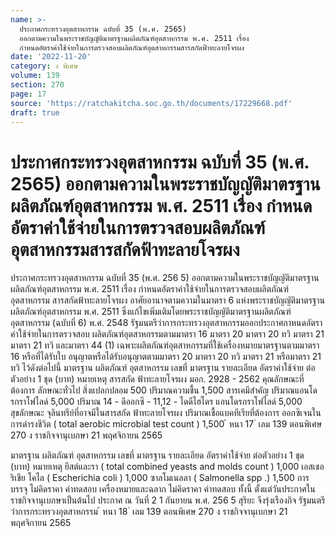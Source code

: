 ```yaml
---
name: >-
  ประกาศกระทรวงอุตสาหกรรม ฉบับที่ 35 (พ.ศ. 2565)
  ออกตามความในพระราชบัญญัติมาตรฐานผลิตภัณฑ์อุตสาหกรรม พ.ศ. 2511 เรื่อง
  กำหนดอัตราค่าใช้จ่ายในการตรวจสอบผลิตภัณฑ์อุตสาหกรรมสารสกัดฟ้าทะลายโจรผง
date: '2022-11-20'
category: ง พิเศษ
volume: 139
section: 270
page: 17
source: 'https://ratchakitcha.soc.go.th/documents/17229668.pdf'
draft: true
---
```


# ประกาศกระทรวงอุตสาหกรรม ฉบับที่ 35 (พ.ศ. 2565) ออกตามความในพระราชบัญญัติมาตรฐานผลิตภัณฑ์อุตสาหกรรม พ.ศ. 2511 เรื่อง กำหนดอัตราค่าใช้จ่ายในการตรวจสอบผลิตภัณฑ์อุตสาหกรรมสารสกัดฟ้าทะลายโจรผง

ประกาศกระทรวงอุตสาหกรรม ฉบับที่ 35 (พ.ศ. 256 5) ออกตามความในพระราชบัญญัติมาตรฐานผลิตภัณฑ์อุตสาหกรรม พ.ศ. 2511 เรื่อง กำหนดอัตราค่าใช้จ่ายในการตรวจสอบผลิตภัณฑ์อุตสาหกรรม สารสกัดฟ้าทะลายโจรผง อาศัยอานาจตามความในมาตรา 6 แห่งพระราชบัญญัติมาตรฐานผลิตภัณฑ์อุตสาหกรรม พ.ศ. 2511 ซึ่งแก้ไขเพิ่มเติมโดยพระราชบัญญัติมาตรฐานผลิตภัณฑ์อุตสาหกรรม (ฉบับที่ 6) พ.ศ. 2548 รัฐมนตรีว่าการกระทรวงอุตสาหกรรมออกประกาศกาหนดอัตราค่าใช้จ่ายในการตรวจสอบ ผลิตภัณฑ์อุตสาหกรรมตามมาตรา 16 มาตรา 20 มาตรา 20 ทวิ มาตรา 21 มาตรา 21 ทวิ และมาตรา 44 (1) เฉพาะผลิตภัณฑ์อุตสาหกรรมที่ใช้เครื่องหมายมาตรฐานตามมาตรา 16 หรือที่ได้รับใบ อนุญาตหรือได้รับอนุญาตตามมาตรา 20 มาตรา 20 ทวิ มาตรา 21 หรือมาตรา 21 ทวิ ไว้ดังต่อไปนี้ มาตรฐาน ผลิตภัณฑ์ อุตสาหกรรม เลขที่ มาตรฐาน รายละเอียด อัตราค่าใช้จ่าย ต่อตัวอย่าง 1 ชุด (บาท) หมายเหตุ สารสกัด ฟ้าทะลายโจรผง มอก. 2928 - 2562 คุณลักษณะที่ต้องการ ลักษณะทั่วไป สิ่งแปลกปลอม 500 ปริมาณความชื้น 1,500 สารเคมีสำคัญ ปริมาณแอนโดรกราโฟไลด์ 5,000 ปริมาณ 14 - ดีออกซี - 11,12 - ไดดีไฮโดร แอนโดรกราโฟไลด์ 5,000 สุขลักษณะ จุลินทรีย์ที่อาจมีในสารสกัด ฟ้าทะลายโจรผง ปริมาณเชื้อแบคทีเรียที่ต้องการ ออกซิเจนในการดำรงชีวิต ( total aerobic microbial test count ) 1,500 ้ หนา 17 ่ เลม 139 ตอนพิเศษ 270 ง ราชกิจจานุเบกษา 21 พฤศจิกายน 2565

มาตรฐาน ผลิตภัณฑ์ อุตสาหกรรม เลขที่ มาตรฐาน รายละเอียด อัตราค่าใช้จ่าย ต่อตัวอย่าง 1 ชุด (บาท) หมายเหตุ ยีสต์และรา ( total combined yeasts and molds count ) 1,000 เอสเชอริเชีย โคไล ( Escherichia coli ) 1,000 ซาลโมเนลลา ( Salmonella spp .) 1,500 การบรรจุ ไม่คิดราคา ค่าทดสอบ เครื่องหมายและฉลาก ไม่คิดราคา ค่าทดสอบ ทั้งนี้ ตั้งแต่วันประกาศในราชกิจจานุเบกษาเป็นต้นไป ประกาศ ณ วันที่ 2 1 กันยายน พ.ศ. 256 5 สุริยะ จึงรุ่งเรืองกิจ รัฐมนตรีว่าการกระทรวงอุตสาหกรรม ้ หนา 18 ่ เลม 139 ตอนพิเศษ 270 ง ราชกิจจานุเบกษา 21 พฤศจิกายน 2565
